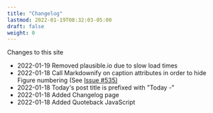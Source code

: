 ```yaml
---
title: "Changelog"
lastmod: 2022-01-19T08:32:03-05:00
draft: false
weight: 0
---
```


Changes to this site

-   2022-01-19 Removed plausible.io due to slow load times
-   2022-01-18 Call Markdownify on caption attributes in order to hide Figure numbering (See [Issue #535)](https://github.com/kaushalmodi/ox-hugo/issues/535)
-   2022-01-18 Today's post title is prefixed with "Today -"
-   2022-01-18 Added Changelog page
-   2022-01-18 Added Quoteback JavaScript

[//]: # "Exported with love from a post written in Org mode"
[//]: # "- https://github.com/kaushalmodi/ox-hugo"
